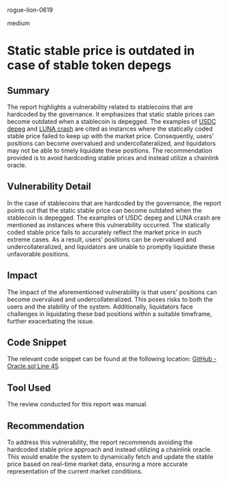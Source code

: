 rogue-lion-0619

medium

# Static stable price is outdated in case of stable token depegs

## Summary

The report highlights a vulnerability related to stablecoins that are hardcoded by the governance. It emphasizes that static stable prices can become outdated when a stablecoin is depegged. The examples of [USDC depeg](https://www.coindesk.com/consensus-magazine/2023/04/02/usdcs-depeg-laid-bare-the-risks-traditional-finance-poses-to-stablecoins/) and [LUNA crash](https://www.forbes.com/sites/qai/2022/09/20/what-really-happened-to-luna-crypto/?sh=4fab9eee4ff1) are cited as instances where the statically coded stable price failed to keep up with the market price. Consequently, users' positions can become overvalued and undercollateralized, and liquidators may not be able to timely liquidate these positions. The recommendation provided is to avoid hardcoding stable prices and instead utilize a chainlink oracle.

## Vulnerability Detail

In the case of stablecoins that are hardcoded by the governance, the report points out that the static stable price can become outdated when the stablecoin is depegged. The examples of USDC depeg and LUNA crash are mentioned as instances where this vulnerability occurred. The statically coded stable price fails to accurately reflect the market price in such extreme cases. As a result, users' positions can be overvalued and undercollateralized, and liquidators are unable to promptly liquidate these unfavorable positions.

## Impact

The impact of the aforementioned vulnerability is that users' positions can become overvalued and undercollateralized. This poses risks to both the users and the stability of the system. Additionally, liquidators face challenges in liquidating these bad positions within a suitable timeframe, further exacerbating the issue.

## Code Snippet

The relevant code snippet can be found at the following location: [GitHub - Oracle.sol Line 45](https://github.com/sherlock-audit/2023-04-hubble-exchange/blob/1f9a5ed0ca8f6004bbb7b099ecbb8ae796557849/hubble-protocol/contracts/Oracle.sol#L45).

## Tool Used

The review conducted for this report was manual.

## Recommendation

To address this vulnerability, the report recommends avoiding the hardcoded stable price approach and instead utilizing a chainlink oracle. This would enable the system to dynamically fetch and update the stable price based on real-time market data, ensuring a more accurate representation of the current market conditions.